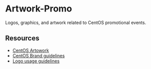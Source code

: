 Artwork-Promo
=============

Logos, graphics, and artwork related to CentOS promotional events. 

Resources
---------

* [CentOS Artowork](https://wiki.centos.org/ArtWork)
* [CentOS Brand guidelines](https://wiki.centos.org/ArtWork/Brand)
* [Logo usage guidelines](https://wiki.centos.org/ArtWork/Brand/Logo)
